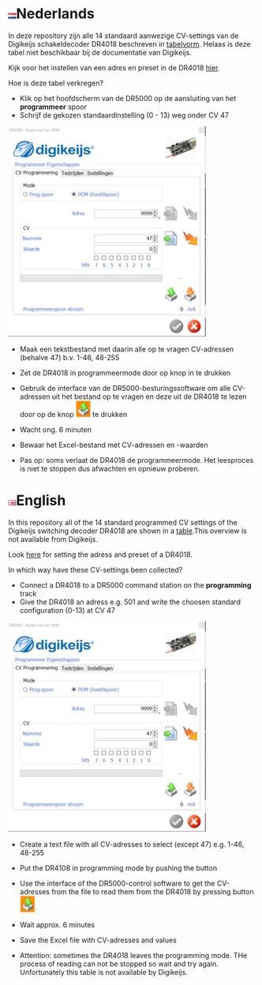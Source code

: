 # ![Nederlandse vlag](../../images/nl.gif)Nederlands

In deze repository zijn alle 14 standaard aanwezige CV-settings van de Digikeijs schakeldecoder DR4018 beschreven in [tabelvorm](DR4018_overview.md). Helaas is deze tabel niet beschikbaar bij de documentatie van Digikeijs.

Kijk voor het instellen van een adres en preset in de DR4018 [hier](./DR4018_programming/README.md).

Hoe is deze tabel verkregen?

* Klik op het hoofdscherm van de DR5000 op de aansluiting van het **programmeer** spoor
* Schrijf de gekozen standaardinstelling (0 - 13) weg onder CV 47

![afbeelding](./images/CV_programming_reading.png)

* Maak een tekstbestand met daarin alle op te vragen CV-adressen (behalve 47) b.v. 1-46, 48-255
* Zet de DR4018 in programmeermode door op knop in te drukken
* Gebruik de interface van de DR5000-besturingssoftware om alle CV-adressen uit het bestand op te vragen en deze uit de DR4018 te lezen door op de knop ![afbeelding](./images/ReadListCVValues.PNG) te drukken
* Wacht ong. 6 minuten
* Bewaar het Excel-bestand met CV-adressen en -waarden

* Pas op: soms verlaat de DR4018 de programmeermode. Het leesproces is niet te stoppen dus afwachten en opnieuw proberen.


# ![English flag](../../images/gb.gif)English

In this repository all of the 14 standard programmed CV settings of the Digikeijs switching decoder DR4018 are shown in a [table](DR4018_overview.md).This overview is not available from Digikeijs.

Look [here](DR4018_adresCVRW.md) for setting the adress and preset of a DR4018.


In which way have these CV-settings been collected?

* Connect a DR4018 to a DR5000 command station on the **programming** track
* Give the DR4018 an adress e.g. 501 and write the choosen standard configuration (0-13) at CV 47

![picture Dutch interface](./images/CV_programming_reading.png)

* Create a text file with all CV-adresses to select (except 47) e.g. 1-46, 48-255
* Put the DR4108 in programming mode by pushing the button
* Use the interface of the DR5000-control software to get the CV-adresses from the file to read them from the DR4018 by pressing button ![afbeelding](./images/ReadListCVValues.PNG)
* Wait approx. 6 minutes
* Save the Excel file with CV-adresses and values

* Attention: sometimes the DR4018 leaves the programming mode. THe process of reading can not be stopped so wait and try again. Unfortunately this table is not available by Digikeijs.
